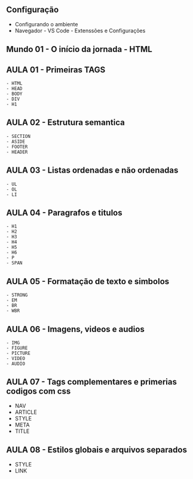 ## Configuração
  - Configurando o ambiente
  - Navegador - VS Code - Extenssões e Configurações

## Mundo 01 - O início da jornada - HTML

  ## AULA 01 -  Primeiras TAGS 
    - HTML 
    - HEAD 
    - BODY 
    - DIV
    - H1

  ## AULA 02 - Estrutura semantica
    - SECTION 
    - ASIDE 
    - FOOTER 
    - HEADER 

  ## AULA 03 - Listas ordenadas e não ordenadas
    - UL 
    - OL 
    - LI

  ## AULA 04 - Paragrafos e titulos
    - H1 
    - H2 
    - H3 
    - H4 
    - H5 
    - H6 
    - P 
    - SPAN

  ## AULA 05 - Formatação de texto e simbolos
    - STRONG 
    - EM 
    - BR 
    - WBR

  ## AULA 06 - Imagens, videos e audios
    - IMG 
    - FIGURE
    - PICTURE
    - VIDEO
    - AUDIO

  ## AULA 07 - Tags complementares e primerias codigos com css
   - NAV  
   - ARTICLE
   - STYLE
   - META
   - TITLE

  ## AULA 08 - Estilos globais e arquivos separados
   - STYLE
   - LINK